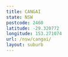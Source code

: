 ```yaml
---
title: CANGAI
state: NSW
postcode: 2460
latitude: -29.320772
longitude: 153.271074
url: /nsw/cangai/
layout: suburb
---
```

